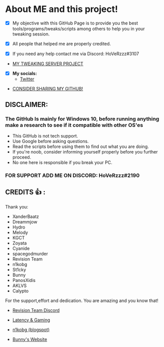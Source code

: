 # About ME and this project!
- [x] My objective with this GitHub Page is to provide you the best tools/programs/tweaks/scripts among others to help you in your tweaking session.

- [x] All people that helped me are properly credited.

- [x] If you need any help contact me via Discord: HoVeRzzz#3107

- [MY TWEAKING SERVER PROJECT](https://discord.gg/3cjuczW)

- [x] **My socials:**
  -  [Twitter](https://twitter.com/superstrikexd)


- [CONSIDER SHARING MY GITHUB!](https://github.com/HoVeRzzz/Tweaking)


## DISCLAIMER:
### The GitHub Is mainly for Windows 10, before running anything make a research to see if it compatible with other OS'es
- This GitHub is not tech support.
- Use Google before asking questions.
- Read the scripts before using them to find out what you are doing.
- If you're noob, consider informing yourself properly before you further proceed.
- No one here is responsible if you break your PC.

### FOR SUPPORT ADD ME ON DISCORD: HoVeRzzz#2190


## CREDITS  :+1: :

Thank you: 
- XanderBaatz
- Dreammjow
- Hydro
- Melody
- KGCT
- Zoyata 
- Cyanide
- spacegodmurder
- Revision Team
- n1kobg
- St1cky
- Bunny
- PanosXidis
- AKLVS
- Calypto

For the support,effort and dedication.
You are amazing and you know that!


- [Revision Team Discord](https://discord.gg/962y4pU)

- [Latency & Gaming](https://discord.gg/teguAjs)

- [n1kobg (blogspot)](https://discord.gg/uz3Yp4y)

- [Bunny's Website](https://sites.google.com/view/winshit/home)
